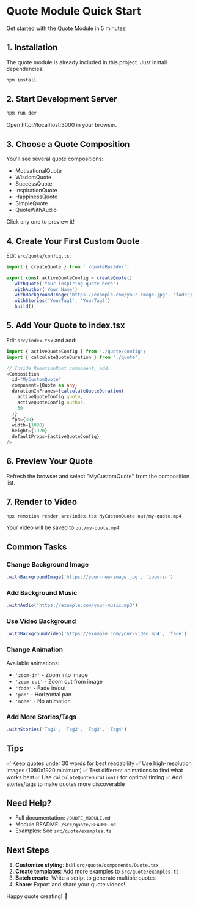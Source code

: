 # Quote Module Quick Start

Get started with the Quote Module in 5 minutes!

## 1. Installation

The quote module is already included in this project. Just install dependencies:

```bash
npm install
```

## 2. Start Development Server

```bash
npm run dev
```

Open http://localhost:3000 in your browser.

## 3. Choose a Quote Composition

You'll see several quote compositions:
- MotivationalQuote
- WisdomQuote
- SuccessQuote
- InspirationQuote
- HappinessQuote
- SimpleQuote
- QuoteWithAudio

Click any one to preview it!

## 4. Create Your First Custom Quote

Edit `src/quote/config.ts`:

```typescript
import { createQuote } from './quoteBuilder';

export const activeQuoteConfig = createQuote()
  .withQuote('Your inspiring quote here')
  .withAuthor('Your Name')
  .withBackgroundImage('https://example.com/your-image.jpg', 'fade')
  .withStories('YourTag1', 'YourTag2')
  .build();
```

## 5. Add Your Quote to index.tsx

Edit `src/index.tsx` and add:

```typescript
import { activeQuoteConfig } from './quote/config';
import { calculateQuoteDuration } from './quote';

// Inside RemotionRoot component, add:
<Composition
  id="MyCustomQuote"
  component={Quote as any}
  durationInFrames={calculateQuoteDuration(
    activeQuoteConfig.quote,
    activeQuoteConfig.author,
    30
  )}
  fps={30}
  width={1080}
  height={1920}
  defaultProps={activeQuoteConfig}
/>
```

## 6. Preview Your Quote

Refresh the browser and select "MyCustomQuote" from the composition list.

## 7. Render to Video

```bash
npx remotion render src/index.tsx MyCustomQuote out/my-quote.mp4
```

Your video will be saved to `out/my-quote.mp4`!

## Common Tasks

### Change Background Image

```typescript
.withBackgroundImage('https://your-new-image.jpg', 'zoom-in')
```

### Add Background Music

```typescript
.withAudio('https://example.com/your-music.mp3')
```

### Use Video Background

```typescript
.withBackgroundVideo('https://example.com/your-video.mp4', 'fade')
```

### Change Animation

Available animations:
- `'zoom-in'` - Zoom into image
- `'zoom-out'` - Zoom out from image
- `'fade'` - Fade in/out
- `'pan'` - Horizontal pan
- `'none'` - No animation

### Add More Stories/Tags

```typescript
.withStories('Tag1', 'Tag2', 'Tag3', 'Tag4')
```

## Tips

✅ Keep quotes under 30 words for best readability
✅ Use high-resolution images (1080x1920 minimum)
✅ Test different animations to find what works best
✅ Use `calculateQuoteDuration()` for optimal timing
✅ Add stories/tags to make quotes more discoverable

## Need Help?

- Full documentation: `/QUOTE_MODULE.md`
- Module README: `/src/quote/README.md`
- Examples: See `src/quote/examples.ts`

## Next Steps

1. **Customize styling**: Edit `src/quote/components/Quote.tsx`
2. **Create templates**: Add more examples to `src/quote/examples.ts`
3. **Batch create**: Write a script to generate multiple quotes
4. **Share**: Export and share your quote videos!

Happy quote creating! 🎉
